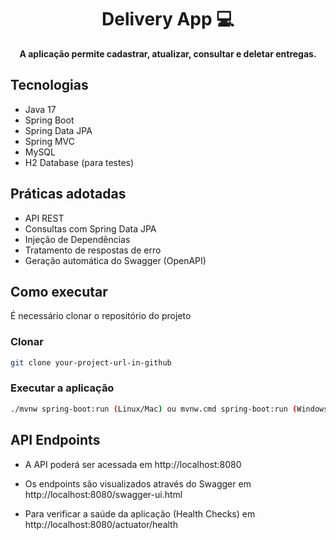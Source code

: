 <h1 align="center" style="font-weight: bold;">Delivery App 💻</h1>

<p align="center">
    <b>A aplicação permite cadastrar, atualizar, consultar e deletar entregas.</b>
</p>

<h2 id="technologies"> Tecnologias </h2>

- Java 17
- Spring Boot
- Spring Data JPA
- Spring MVC
- MySQL 
- H2 Database (para testes)

<h2 id="started">Práticas adotadas</h2>

- API REST
- Consultas com Spring Data JPA
- Injeção de Dependências 
- Tratamento de respostas de erro
- Geração automática do Swagger (OpenAPI)


<h2 id="started">Como executar</h2>
É necessário clonar o repositório do projeto

<h3>Clonar</h3>

```bash
git clone your-project-url-in-github
```

<h3>Executar a aplicação</h3>

```bash
./mvnw spring-boot:run (Linux/Mac) ou mvnw.cmd spring-boot:run (Windows)
```






<h2 id="started">API Endpoints</h2>

- A API poderá ser acessada em http://localhost:8080

- Os endpoints são visualizados através do Swagger em http://localhost:8080/swagger-ui.html

- Para verificar a saúde da aplicação (Health Checks) em http://localhost:8080/actuator/health
